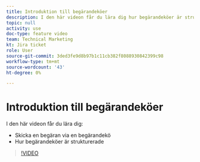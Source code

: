 ```yaml
---
title: Introduktion till begärandeköer
description: I den här videon får du lära dig hur begärandeköer är strukturerade och hur du skickar en begäran.
topic: null
activity: use
doc-type: feature video
team: Technical Marketing
kt: Jira ticket
role: User
source-git-commit: 3ded3fe9d8b97b1c11cb382f8088930842399c98
workflow-type: tm+mt
source-wordcount: '43'
ht-degree: 0%

---
```


# Introduktion till begärandeköer

I den här videon får du lära dig:

* Skicka en begäran via en begärandekö
* Hur begärandeköer är strukturerade

>[!VIDEO](https://video.tv.adobe.com/v/335220/?quality=12)
